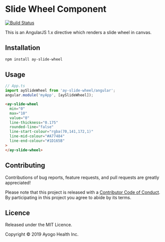 # Slide Wheel Component

[![Build Status](https://github.com/AyogoHealth/ay-slide-wheel/workflows/CI/badge.svg)](https://github.com/AyogoHealth/ay-slide-wheel/actions)

This is an AngularJS 1.x directive which renders a slide wheel in canvas.

## Installation

```bash
npm install ay-slide-wheel
```

## Usage

```javascript
// App.ts
import aySlideWheel from 'ay-slide-wheel/angular';
angular.module('myApp', [aySlideWheel]);
```

```html
<ay-slide-wheel
  min="0"
  max="10"
  value="0"
  line-thickness="0.175"
  rounded-line="false"
  line-start-colour="rgba(70,141,172,1)"
  line-mid-colour="#A77484"
  line-end-colour="#1D165B"
>
</ay-slide-wheel>
```

## Contributing

Contributions of bug reports, feature requests, and pull requests are greatly appreciated!

Please note that this project is released with a [Contributor Code of Conduct](https://github.com/AyogoHealth/ay-slide-wheel/blob/master/CODE_OF_CONDUCT.md). By participating in this project you agree to abide by its terms.

## Licence

Released under the MIT Licence.

Copyright © 2019 Ayogo Health Inc.
